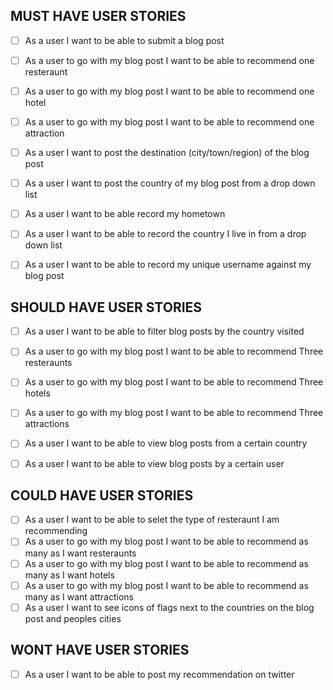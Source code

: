 ## MUST HAVE USER STORIES
-[ ] As a user I want to be able to submit a blog post
-[ ] As a user to go with my blog post I want to be able to recommend one resteraunt
-[ ] As a user to go with my blog post I want to be able to recommend one hotel
-[ ] As a user to go with my blog post I want to be able to recommend one attraction
-[ ] As a user I want to post the destination (city/town/region) of the blog post
-[ ] As a user I want to post the country of my blog post from a drop down list
-[ ] As a user I want to be able record my hometown
-[ ] As a user I want to be able to record the country I live in from a drop down list
-[ ] As a user I want to be able to record my unique username against my blog post


## SHOULD HAVE USER STORIES 
-[ ] As a user I want to be able to filter blog posts by the country visited
-[ ] As a user to go with my blog post I want to be able to recommend Three resteraunts
-[ ] As a user to go with my blog post I want to be able to recommend Three hotels
-[ ] As a user to go with my blog post I want to be able to recommend Three attractions
-[ ] As a user I want to be able to view blog posts from a certain country
-[ ] As a user I want to be able to view blog posts by a certain user


## COULD HAVE USER STORIES
-[ ] As a user I want to be able to selet the type of resteraunt I am recommending
-[ ] As a user to go with my blog post I want to be able to recommend as many as I want resteraunts
-[ ] As a user to go with my blog post I want to be able to recommend as many as I want hotels
-[ ] As a user to go with my blog post I want to be able to recommend as many as I want attractions
-[ ] As a user I want to see icons of flags next to the countries on the blog post and peoples cities

## WONT HAVE USER STORIES 
-[ ] As a user I want to be able to post my recommendation on twitter
